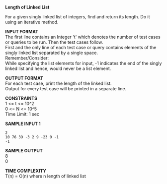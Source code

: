 **Length of Linked List**

For a given singly linked list of integers, find and return its length. Do it using an iterative method.

**INPUT FORMAT**\
The first line contains an Integer 't' which denotes the number of test cases or queries to be run. Then the test cases follow.\
First and the only line of each test case or query contains elements of the singly linked list separated by a single space.\
Remember/Consider:\
While specifying the list elements for input, -1 indicates the end of the singly linked list and hence, would never be a list element.

**OUTPUT FORMAT**\
For each test case, print the length of the linked list.\
Output for every test case will be printed in a separate line.

**CONSTRAINTS**\
1 <= t <= 10^2\
0 <= N <= 10^5\
Time Limit: 1 sec

**SAMPLE INPUT 1**
```
2
10 76 39 -3 2 9 -23 9 -1
-1
```

**SAMPLE OUTPUT**\
8\
0

**TIME COMPLEXITY**\
T(n) = O(n) where n length of linked list